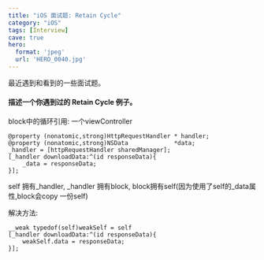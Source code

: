 ```yaml
---
title: "iOS 面试题: Retain Cycle"
category: "iOS"
tags: [Interview]
cave: true
hero:
  format: 'jpeg'
  url: 'HERO_0040.jpg'
---
```

最近遇到和看到的一些面试题。

#### 描述一个你遇到过的 Retain Cycle 例子。

block中的循环引用: 一个viewController

```objc
@property (nonatomic,strong)HttpRequestHandler * handler;
@property (nonatomic,strong)NSData             *data;
_handler = [httpRequestHandler sharedManager];
[_handler downloadData:^(id responseData){
    _data = responseData;
}];
```

self 拥有_handler, _handler 拥有block, block拥有self(因为使用了self的_data属性,block会copy 一份self)

解决方法:
```objc
__weak typedof(self)weakSelf = self
[_handler downloadData:^(id responseData){
    weakSelf.data = responseData;
}];
```
